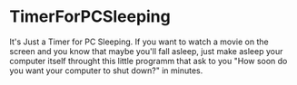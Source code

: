 # TimerForPCSleeping
It's Just a Timer for PC Sleeping. If you want to watch a movie on the screen and you know that maybe you'll fall asleep, just make asleep your computer itself
throught this little programm that ask to you "How soon do you want your computer to shut down?" in minutes.
